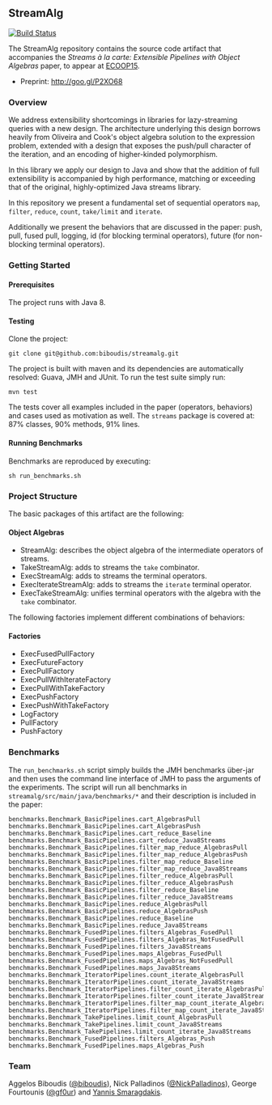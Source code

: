 ## StreamAlg

[![Build Status](https://travis-ci.org/biboudis/streamalg.svg?branch=master)](https://travis-ci.org/biboudis/streamalg)

The StreamAlg repository contains the source code artifact that accompanies the
_Streams à la carte: Extensible Pipelines with Object Algebras_ paper, to appear at [ECOOP15](http://2015.ecoop.org).

- Preprint: http://goo.gl/P2XO68

### Overview

We address extensibility shortcomings in libraries for lazy-streaming queries
with a new design. The architecture underlying this design borrows heavily from
Oliveira and Cook's object algebra solution to the expression problem, extended
with a design that exposes the push/pull character of the iteration, and an
encoding of higher-kinded polymorphism.

In this library we apply our design to Java and show that the addition of full
extensibility is accompanied by high performance, matching or exceeding that of
the original, highly-optimized Java streams library.

In this repository we present a fundamental set of sequential operators ```map```,
```filter```, ```reduce```, ```count```, ```take/limit``` and ```iterate```.

Additionally we present the behaviors that are discussed in the paper: push, pull, fused pull, logging, id (for
blocking terminal operators), future (for non-blocking terminal operators).

### Getting Started

#### Prerequisites
The project runs with Java 8.

#### Testing
Clone the project:
```shell
git clone git@github.com:biboudis/streamalg.git
```
The project is built with maven and its dependencies are automatically resolved: Guava, JMH and JUnit. To run the test suite simply run:
```shell
mvn test
```
The tests cover all examples included in the paper (operators, behaviors) and cases used as motivation as well. The ```streams``` package is covered at:	87% classes,	90% methods,	91% lines.

#### Running Benchmarks
Benchmarks are reproduced by executing:
```shell
sh run_benchmarks.sh
```

### Project Structure
The basic packages of this artifact are the following:

#### Object Algebras
- StreamAlg: describes the object algebra of the intermediate operators of streams.
- TakeStreamAlg: adds to streams the ```take``` combinator.
- ExecStreamAlg: adds to streams the terminal operators.
- ExecIterateStreamAlg: adds to streams the ```iterate``` terminal operator.
- ExecTakeStreamAlg: unifies terminal operators with the algebra with the ```take``` combinator.

The following factories implement different combinations of behaviors:
#### Factories
- ExecFusedPullFactory
- ExecFutureFactory
- ExecPullFactory
- ExecPullWithIterateFactory
- ExecPullWithTakeFactory
- ExecPushFactory
- ExecPushWithTakeFactory
- LogFactory
- PullFactory
- PushFactory

### Benchmarks
The ```run_benchmarks.sh``` script simply builds the JMH benchmarks über-jar and then uses the command line interface
of JMH to pass the arguments of the experiments. The script will run all benchmarks in
```streamalg/src/main/java/benchmarks/*``` and their description is included in the paper:

```
benchmarks.Benchmark_BasicPipelines.cart_AlgebrasPull
benchmarks.Benchmark_BasicPipelines.cart_AlgebrasPush
benchmarks.Benchmark_BasicPipelines.cart_reduce_Baseline
benchmarks.Benchmark_BasicPipelines.cart_reduce_Java8Streams
benchmarks.Benchmark_BasicPipelines.filter_map_reduce_AlgebrasPull
benchmarks.Benchmark_BasicPipelines.filter_map_reduce_AlgebrasPush
benchmarks.Benchmark_BasicPipelines.filter_map_reduce_Baseline
benchmarks.Benchmark_BasicPipelines.filter_map_reduce_Java8Streams
benchmarks.Benchmark_BasicPipelines.filter_reduce_AlgebrasPull
benchmarks.Benchmark_BasicPipelines.filter_reduce_AlgebrasPush
benchmarks.Benchmark_BasicPipelines.filter_reduce_Baseline
benchmarks.Benchmark_BasicPipelines.filter_reduce_Java8Streams
benchmarks.Benchmark_BasicPipelines.reduce_AlgebrasPull
benchmarks.Benchmark_BasicPipelines.reduce_AlgebrasPush
benchmarks.Benchmark_BasicPipelines.reduce_Baseline
benchmarks.Benchmark_BasicPipelines.reduce_Java8Streams
benchmarks.Benchmark_FusedPipelines.filters_Algebras_FusedPull
benchmarks.Benchmark_FusedPipelines.filters_Algebras_NotFusedPull
benchmarks.Benchmark_FusedPipelines.filters_Java8Streams
benchmarks.Benchmark_FusedPipelines.maps_Algebras_FusedPull
benchmarks.Benchmark_FusedPipelines.maps_Algebras_NotFusedPull
benchmarks.Benchmark_FusedPipelines.maps_Java8Streams
benchmarks.Benchmark_IteratorPipelines.count_iterate_AlgebrasPull
benchmarks.Benchmark_IteratorPipelines.count_iterate_Java8Streams
benchmarks.Benchmark_IteratorPipelines.filter_count_iterate_AlgebrasPull
benchmarks.Benchmark_IteratorPipelines.filter_count_iterate_Java8Streams
benchmarks.Benchmark_IteratorPipelines.filter_map_count_iterate_AlgebrasPull
benchmarks.Benchmark_IteratorPipelines.filter_map_count_iterate_Java8Streams
benchmarks.Benchmark_TakePipelines.limit_count_AlgebrasPull
benchmarks.Benchmark_TakePipelines.limit_count_Java8Streams
benchmarks.Benchmark_TakePipelines.limit_count_iterate_Java8Streams
benchmarks.Benchmark_FusedPipelines.filters_Algebras_Push
benchmarks.Benchmark_FusedPipelines.maps_Algebras_Push
```

### Team

Aggelos Biboudis ([@biboudis](https://twitter.com/biboudis)), Nick Palladinos
([@NickPalladinos](https://twitter.com/NickPalladinos)), George Fourtounis
([@gf0ur](https://twitter.com/gf0ur)) and
[Yannis Smaragdakis](http://www.di.uoa.gr/~smaragd/).
